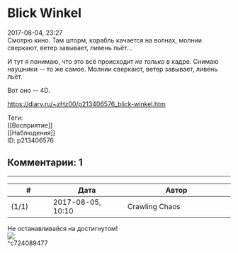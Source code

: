 Blick Winkel
============

  
2017-08-04, 23:27  
 Смотрю кино. Там шторм, корабль качается на волнах, молнии сверкают, ветер завывает, ливень льёт...   
   
 И тут я понимаю, что это всё происходит  *не только*  в кадре. Снимаю наушники -- то же самое. Молнии сверкают, ветер завывает, ливень льёт.   
   
 Вот оно -- 4D.   
  
<https://diary.ru/~zHz00/p213406576_blick-winkel.htm>  
  
Теги:  
[[Восприятие]]  
[[Наблюдения]]  
ID: p213406576  


Комментарии: 1
--------------

  


---



|         #         |              Дата              |                     Автор                     |           ID           |
| --- | --- | --- | --- |
| (1/1) | 2017-08-05, 10:10 | Crawling Chaos | c724089477 |

  
 Не останавливайся на достигнутом!   
 ![](https://pp.userapi.com/c624631/v624631351/30661/Pz_DQVmvFsg.jpg)   
 ^c724089477